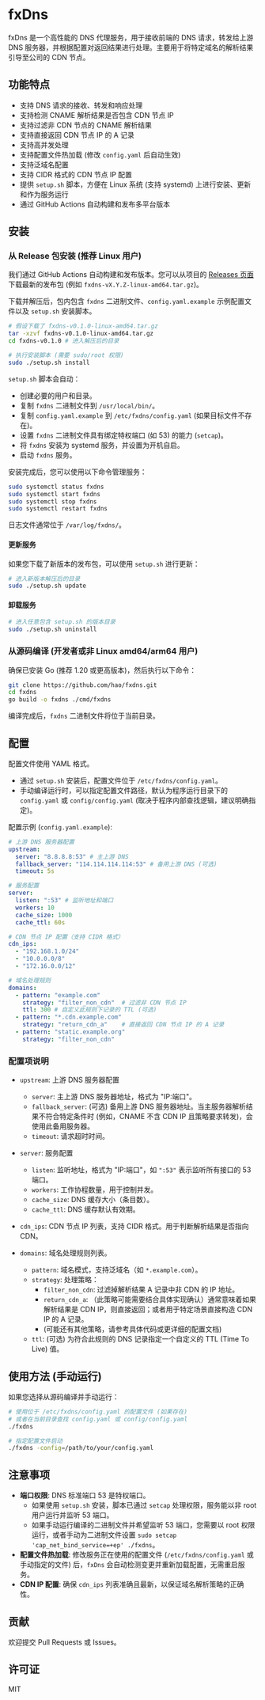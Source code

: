 # fxDns

fxDns 是一个高性能的 DNS 代理服务，用于接收前端的 DNS 请求，转发给上游 DNS 服务器，并根据配置对返回结果进行处理。主要用于将特定域名的解析结果引导至公司的 CDN 节点。

## 功能特点

- 支持 DNS 请求的接收、转发和响应处理
- 支持检测 CNAME 解析结果是否包含 CDN 节点 IP
- 支持过滤非 CDN 节点的 CNAME 解析结果
- 支持直接返回 CDN 节点 IP 的 A 记录
- 支持高并发处理
- 支持配置文件热加载 (修改 `config.yaml` 后自动生效)
- 支持泛域名配置
- 支持 CIDR 格式的 CDN 节点 IP 配置
- 提供 `setup.sh` 脚本，方便在 Linux 系统 (支持 systemd) 上进行安装、更新和作为服务运行
- 通过 GitHub Actions 自动构建和发布多平台版本

## 安装

### 从 Release 包安装 (推荐 Linux 用户)

我们通过 GitHub Actions 自动构建和发布版本。您可以从项目的 [Releases 页面](https://github.com/hao/fxdns/releases) 下载最新的发布包 (例如 `fxdns-vX.Y.Z-linux-amd64.tar.gz`)。

下载并解压后，包内包含 `fxdns` 二进制文件、`config.yaml.example` 示例配置文件以及 `setup.sh` 安装脚本。

```bash
# 假设下载了 fxdns-v0.1.0-linux-amd64.tar.gz
tar -xzvf fxdns-v0.1.0-linux-amd64.tar.gz
cd fxdns-v0.1.0 # 进入解压后的目录

# 执行安装脚本 (需要 sudo/root 权限)
sudo ./setup.sh install
```

`setup.sh` 脚本会自动：
- 创建必要的用户和目录。
- 复制 `fxdns` 二进制文件到 `/usr/local/bin/`。
- 复制 `config.yaml.example` 到 `/etc/fxdns/config.yaml` (如果目标文件不存在)。
- 设置 `fxdns` 二进制文件具有绑定特权端口 (如 53) 的能力 (`setcap`)。
- 将 `fxdns` 安装为 systemd 服务，并设置为开机自启。
- 启动 `fxdns` 服务。

安装完成后，您可以使用以下命令管理服务：
```bash
sudo systemctl status fxdns
sudo systemctl start fxdns
sudo systemctl stop fxdns
sudo systemctl restart fxdns
```
日志文件通常位于 `/var/log/fxdns/`。

#### 更新服务
如果您下载了新版本的发布包，可以使用 `setup.sh` 进行更新：
```bash
# 进入新版本解压后的目录
sudo ./setup.sh update
```

#### 卸载服务
```bash
# 进入任意包含 setup.sh 的版本目录
sudo ./setup.sh uninstall
```

### 从源码编译 (开发者或非 Linux amd64/arm64 用户)

确保已安装 Go (推荐 1.20 或更高版本)，然后执行以下命令：

```bash
git clone https://github.com/hao/fxdns.git
cd fxdns
go build -o fxdns ./cmd/fxdns
```
编译完成后，`fxdns` 二进制文件将位于当前目录。

## 配置

配置文件使用 YAML 格式。
- 通过 `setup.sh` 安装后，配置文件位于 `/etc/fxdns/config.yaml`。
- 手动编译运行时，可以指定配置文件路径，默认为程序运行目录下的 `config.yaml` 或 `config/config.yaml` (取决于程序内部查找逻辑，建议明确指定)。

配置示例 (`config.yaml.example`):

```yaml
# 上游 DNS 服务器配置
upstream:
  server: "8.8.8.8:53" # 主上游 DNS
  fallback_server: "114.114.114.114:53" # 备用上游 DNS (可选)
  timeout: 5s

# 服务配置
server:
  listen: ":53" # 监听地址和端口
  workers: 10
  cache_size: 1000
  cache_ttl: 60s

# CDN 节点 IP 配置（支持 CIDR 格式）
cdn_ips:
  - "192.168.1.0/24"
  - "10.0.0.0/8"
  - "172.16.0.0/12"

# 域名处理规则
domains:
  - pattern: "example.com"
    strategy: "filter_non_cdn"  # 过滤非 CDN 节点 IP
    ttl: 300 # 自定义此规则下记录的 TTL (可选)
  - pattern: "*.cdn.example.com"
    strategy: "return_cdn_a"    # 直接返回 CDN 节点 IP 的 A 记录
  - pattern: "static.example.org"
    strategy: "filter_non_cdn"
```

### 配置项说明

- `upstream`: 上游 DNS 服务器配置
  - `server`: 主上游 DNS 服务器地址，格式为 "IP:端口"。
  - `fallback_server`: (可选) 备用上游 DNS 服务器地址。当主服务器解析结果不符合特定条件时 (例如，CNAME 不含 CDN IP 且策略要求转发)，会使用此备用服务器。
  - `timeout`: 请求超时时间。

- `server`: 服务配置
  - `listen`: 监听地址，格式为 "IP:端口"，如 `":53"` 表示监听所有接口的 53 端口。
  - `workers`: 工作协程数量，用于控制并发。
  - `cache_size`: DNS 缓存大小（条目数）。
  - `cache_ttl`: DNS 缓存默认有效期。

- `cdn_ips`: CDN 节点 IP 列表，支持 CIDR 格式。用于判断解析结果是否指向 CDN。

- `domains`: 域名处理规则列表。
  - `pattern`: 域名模式，支持泛域名（如 `*.example.com`）。
  - `strategy`: 处理策略：
    - `filter_non_cdn`: 过滤掉解析结果 A 记录中非 CDN 的 IP 地址。
    - `return_cdn_a`: （此策略可能需要结合具体实现确认）通常意味着如果解析结果是 CDN IP，则直接返回；或者用于特定场景直接构造 CDN IP 的 A 记录。
    - (可能还有其他策略，请参考具体代码或更详细的配置文档)
  - `ttl`: (可选) 为符合此规则的 DNS 记录指定一个自定义的 TTL (Time To Live) 值。

## 使用方法 (手动运行)

如果您选择从源码编译并手动运行：

```bash
# 使用位于 /etc/fxdns/config.yaml 的配置文件 (如果存在)
# 或者在当前目录查找 config.yaml 或 config/config.yaml
./fxdns

# 指定配置文件启动
./fxdns -config=/path/to/your/config.yaml
```

## 注意事项

- **端口权限**: DNS 标准端口 53 是特权端口。
    - 如果使用 `setup.sh` 安装，脚本已通过 `setcap` 处理权限，服务能以非 root 用户运行并监听 53 端口。
    - 如果手动运行编译的二进制文件并希望监听 53 端口，您需要以 root 权限运行，或者手动为二进制文件设置 `sudo setcap 'cap_net_bind_service=+ep' ./fxdns`。
- **配置文件热加载**: 修改服务正在使用的配置文件 (`/etc/fxdns/config.yaml` 或手动指定的文件) 后，`fxDns` 会自动检测变更并重新加载配置，无需重启服务。
- **CDN IP 配置**: 确保 `cdn_ips` 列表准确且最新，以保证域名解析策略的正确性。

## 贡献

欢迎提交 Pull Requests 或 Issues。

## 许可证

MIT

